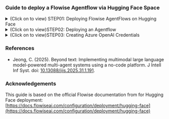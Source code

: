 ### Guide to deploy a Flowise Agentflow via Hugging Face Space

<details>
<summary>(Click on to view) STEP01: Deploying Flowise AgentFlows on Hugging Face</summary>

This guide explains how to deploy Flowise on a custom-made Hugging Face Space.

### Create a new space

1.  Sign in to [Hugging Face](https://huggingface.co/login).
2.  Start creating a [new Space](https://huggingface.co/new-space) with your preferred name.
3.  Select **Docker** as Space SDK and choose **Blank** as the Docker template.
4.  Select **CPU basic ∙ 2 vCPU ∙ 16GB ∙ FREE** as Space hardware.
5.  Click **Create Space**.

### Set the environment variables

1.  Go to **Settings** of your new space and find the **Variables and Secrets** section.
2.  Click on **New variable** and add the name as `PORT` with value `7860`.
3.  Click on **Save**.
4.  (Optional) Click on **New secret**.
5.  (Optional) Fill in with your environment variables, such as database credentials, file paths, etc. You can check for valid fields in the `.env.example` [here](https://github.com/FlowiseAI/Flowise/blob/main/docker/.env.example).

### Create a Dockerfile

1.  At the **files** tab, click on button **+ Add file** and click on **Create a new file** (or **Upload files** if you prefer to).
2.  Create a file called `Dockerfile` and paste the following:

    ```Dockerfile
    #################### VERSION 02 OCT 2025 ####################
    #################### VERSION 02 OCT 2025 ####################

    ### ====> use node:20-alpine (instead of node:18-alpine)
    ### ====> use flowise=2.2.5 

    FROM node:20-alpine
    USER root

    # Arguments that can be passed at build time
    ARG FLOWISE_PATH=/usr/local/lib/node_modules/flowise
    ARG BASE_PATH=/root/.flowise
    ARG DATABASE_PATH=$BASE_PATH
    ARG SECRETKEY_PATH=$BASE_PATH
    ARG LOG_PATH=$BASE_PATH/logs
    ARG BLOB_STORAGE_PATH=$BASE_PATH/storage

    # Install dependencies
    RUN apk add --no-cache git python3 py3-pip make g++ build-base cairo-dev pango-dev chromium

    ENV PUPPETEER_SKIP_DOWNLOAD=true
    ENV PUPPETEER_EXECUTABLE_PATH=/usr/bin/chromium-browser

    # Install Flowise globally
    RUN npm install -g flowise=2.2.5

    # Configure Flowise directories using the ARG
    RUN mkdir -p $LOG_PATH $FLOWISE_PATH/uploads && chmod -R 777 $LOG_PATH $FLOWISE_PATH

    WORKDIR /data

    CMD ["npx", "flowise", "start"]
    ```

3.  Click on **Commit file to `main`** and it will start to build your app.

When the build finishes you can click on the **App** tab to see your app running.

</details>

<details>
<summary>(Click on to view)STEP02: Deploying an Agentflow</summary>

1.  In your Flowise space, click on **Add New**.
2.  Click on **Import Chatflow** and upload the [`GA-ASSISTED-SHDG.json`](https://github.com/HR-DataLab-Healthcare/RESEARCH_SUPPORT/blob/main/PROJECTS/Generative_Agent_based_Data-Synthesis/AGENT-FLOWS/GA-ASSISTED-SHDG.json) file from this repository.
3.  Click on **Save Chatflow**.

</details>

<details>
<summary>(Click on to view)STEP03: Creating Azure OpenAI Credentials</summary>

To use Azure OpenAI models in Flowise, you need to create credentials in the Azure portal.

1.  **Create an Azure Account:** If you don't have one, sign up for a free account on the [Azure website](https://azure.microsoft.com/en-us/free/).
2.  **Create an Azure OpenAI Resource:**
    *   In the Azure portal, search for "Azure OpenAI" and create a new resource.
    *   Choose your subscription, resource group, region, and a unique name for your resource.
    *   Select a pricing tier.
3.  **Get API Key and Endpoint:**
    *   Once the resource is deployed, go to the **Keys and Endpoint** section.
    *   Copy the **Key 1** (or Key 2) and the **Endpoint** URL.
4.  **Deploy a Model:**
    *   Go to the **Model deployments** section in your Azure OpenAI resource.
    *   Click on **Create** and select a model to deploy (e.g., `gpt-35-turbo`).
    *   Give your deployment a name. This will be your **Deployment Name**.

5.  **Use Credentials in Flowise:**
    *   In Flowise, when you add an Azure OpenAI node, you will be prompted to create a new credential.
    *   Enter the **API Key**, **Endpoint**, and **Deployment Name** you obtained from the Azure portal.

</details>

### References

* Jeong, C. (2025). Beyond text: Implementing multimodal large language model-powered multi-agent systems using a no-code platform. J Intell Inf Syst. doi: [10.13088/jiis.2025.31.1.191](https://arxiv.org/pdf/2501.00750v2).

### Acknowledgements

This guide is based on the official Flowise documentation from for Hugging Face deployment: [https://docs.flowiseai.com/configuration/deployment/hugging-face](https://docs.flowiseai.com/configuration/deployment/hugging-face)


